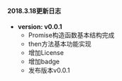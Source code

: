 #### 2018.3.18更新日志
- **version: v0.0.1**
    - Promise构造函数基本结构完成
    - then方法基本功能实现
    - 增加License
    - 增加badge
    - 发布版本v0.0.1